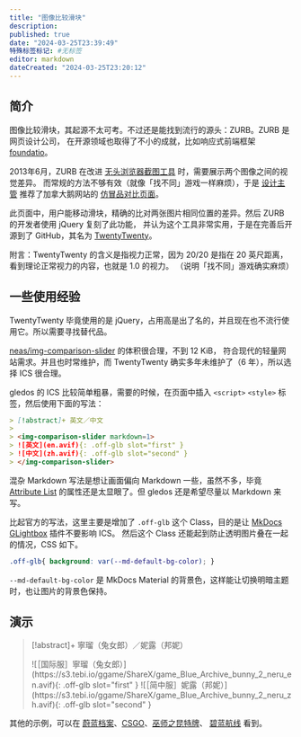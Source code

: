 ```yaml
---
title: "图像比较滑块"
description:
published: true
date: "2024-03-25T23:39:49"
特殊标签标记: #无标签
editor: markdown
dateCreated: "2024-03-25T23:20:12"
---
```


## 简介

图像比较滑块，其起源不太可考。不过还是能找到流行的源头：ZURB。ZURB 是网页设计公司，
在开源领域也取得了不小的成就，比如响应式前端框架 [foundatio](https://github.com/foundation/foundation-sites)。

2013年6月，ZURB 在改进 [无头浏览器截图工具][ptl] 时，需要展示两个图像之间的视觉差异。
而常规的方法不够有效（就像「找不同」游戏一样麻烦），于是 [设计主管][zpt] 推荐了加拿大鹅网站的 [仿冒品对比页面][cgc]。

[ptl]: https://web.archive.org/web/20130623020546/http://zurb.com/article/1214/polishing-the-lens-on-our-screen-capture-
[zpt]: https://web.archive.org/web/20130704202850/http://zurb.com/playground/twentytwenty
[cgc]: https://web.archive.org/web/20120909011126/http://www.canada-goose.com/counterfeit/

此页面中，用户能移动滑块，精确的比对两张图片相同位置的差异。然后 ZURB 的开发者使用 jQuery 复刻了此功能，
并认为这个工具非常实用，于是在完善后开源到了 GitHub，其名为 [TwentyTwenty](https://github.com/zurb/twentytwenty)。

附言：TwentyTwenty 的含义是指视力正常，因为 20/20 是指在 20 英尺距离，看到理论正常视力的内容，也就是 1.0 的视力。
（说明「找不同」游戏确实麻烦）

## 一些使用经验

TwentyTwenty 毕竟使用的是 jQuery，占用高是出了名的，并且现在也不流行使用它。所以需要寻找替代品。

[neas/img-comparison-slider](https://github.com/sneas/img-comparison-slider) 的体积很合理，不到 12 KiB，
符合现代的轻量网站需求。并且也时常维护，而 TwentyTwenty 确实多年未维护了（6 年），所以选择 ICS 很合理。

gledos 的 ICS 比较简单粗暴，需要的时候，在页面中插入 `<script>` `<style>` 标签，然后使用下面的写法：

```markdown
> [!abstract]+ 英文／中文
>
> <img-comparison-slider markdown=1>
> ![英文](en.avif){: .off-glb slot="first" }
> ![中文](zh.avif){: .off-glb slot="second" }
> </img-comparison-slider>
```

混杂 Markdown 写法是想让画面偏向 Markdown 一些，虽然不多，毕竟 [Attribute List](/mkdocs/Attribute_List.md)
的属性还是太显眼了。但 gledos 还是希望尽量以 Markdown 来写。

比起官方的写法，这里主要是增加了 `.off-glb` 这个 Class，目的是让 [MkDocs GLightbox][glb] 插件不要影响 ICS。
然后这个 Class 还能起到防止透明图片叠在一起的情况，CSS 如下。

[glb]: https://blueswen.github.io/mkdocs-glightbox/

```css
.off-glb{ background: var(--md-default-bg-color); }
```

`--md-default-bg-color` 是 MkDocs Material 的背景色，这样能让切换明暗主题时，也让图片的背景色保持。

<!--

关于背景的链接：

+   <https://github.com/sneas/img-comparison-slider/issues/83>
+   <https://github.com/squidfunk/mkdocs-material/discussions/2951>

-->

## 演示

<script
    defer
    src="https://cdn.jsdelivr.net/npm/img-comparison-slider@8/dist/index.js"
></script>
<link
    rel="stylesheet"
    href="https://cdn.jsdelivr.net/npm/img-comparison-slider@8/dist/styles.css"
/>

> [!abstract]+ 寧瑠（兔女郎）／妮露（邦妮）
>
> <img-comparison-slider markdown=1>
> ![［国际服］寧瑠（兔女郎）](https://s3.tebi.io/ggame/ShareX/game_Blue_Archive_bunny_2_neru_en.avif){: .off-glb slot="first" }
> ![［简中服］妮露（邦妮）](https://s3.tebi.io/ggame/ShareX/game_Blue_Archive_bunny_2_neru_zh.avif){: .off-glb slot="second" }
> </img-comparison-slider>

其他的示例，可以在 [蔚蓝档案](/game/Blue_Archive.md)、[CSGO](/game/CSGO.md)、[巫师之昆特牌](/game/巫师之昆特牌.md)、 [碧蓝航线](/game/碧蓝航线.md) 看到。
